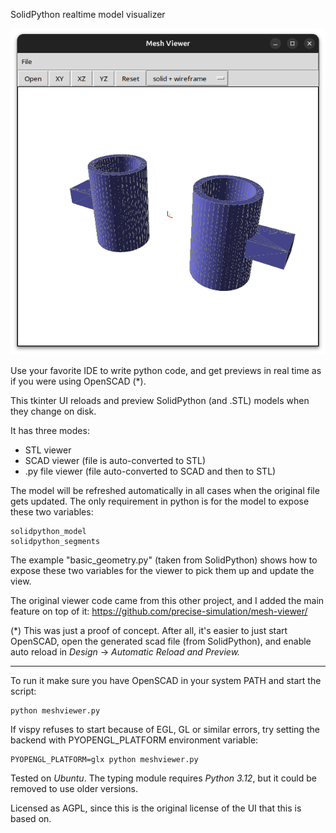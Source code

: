 SolidPython realtime model visualizer

![tkinter UI screenshot](/screenshot.png?raw=true "Screenshot")

Use your favorite IDE to write python code, and get previews in real time as if you were using OpenSCAD (*).

This tkinter UI reloads and preview SolidPython (and .STL) models when they change on disk. 

It has three modes:
* STL viewer
* SCAD viewer (file is auto-converted to STL)
* .py file viewer (file auto-converted to SCAD and then to STL)

The model will be refreshed automatically in all cases when the original file gets updated.
The only requirement in python is for the model to expose these two variables:

    solidpython_model
    solidpython_segments

The example "basic_geometry.py" (taken from SolidPython) shows how to expose these two variables for the viewer to pick them up and update the view.


The original viewer code came from this other project, and I added the main feature on top of it:
https://github.com/precise-simulation/mesh-viewer/

(*) This was just a proof of concept. After all, it's easier to just start OpenSCAD, open the generated scad file (from SolidPython), and enable auto reload in _Design_ -> _Automatic Reload and Preview._

-----


To run it make sure you have OpenSCAD in your system PATH and start the script:

    python meshviewer.py

If vispy refuses to start because of EGL, GL or similar errors, try setting the backend with PYOPENGL_PLATFORM environment variable:

    PYOPENGL_PLATFORM=glx python meshviewer.py


Tested on _Ubuntu_. The typing module requires _Python 3.12_, but it could be removed to use older versions.

Licensed as AGPL, since this is the original license of the UI that this is based on.
